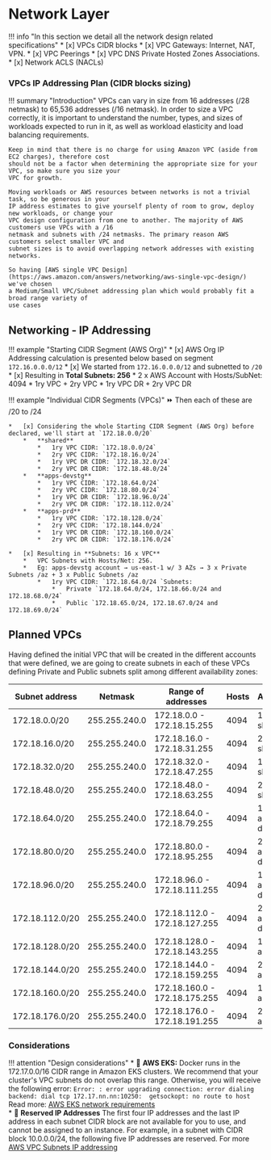# Network Layer

!!! info "In this section we detail all the network design related specifications"
    * [x] VPCs CIDR blocks
    * [x] VPC Gateways:  Internet, NAT, VPN.
    * [x] VPC Peerings
    * [x] VPC DNS Private Hosted Zones Associations.
    * [x] Network ACLS (NACLs)

### VPCs IP Addressing Plan (CIDR blocks sizing)

!!! summary "Introduction"
    VPCs can vary in size from 16 addresses (/28 netmask) to 65,536 addresses (/16 netmask). 
    In order to size a VPC correctly, it is important to understand the number, types, and sizes of workloads 
    expected to run in it, as well as workload elasticity and load balancing requirements. 
    
    Keep in mind that there is no charge for using Amazon VPC (aside from EC2 charges), therefore cost 
    should not be a factor when determining the appropriate size for your VPC, so make sure you size your 
    VPC for growth.
    
    Moving workloads or AWS resources between networks is not a trivial task, so be generous in your 
    IP address estimates to give yourself plenty of room to grow, deploy new workloads, or change your 
    VPC design configuration from one to another. The majority of AWS customers use VPCs with a /16 
    netmask and subnets with /24 netmasks. The primary reason AWS customers select smaller VPC and 
    subnet sizes is to avoid overlapping network addresses with existing networks. 

    So having [AWS single VPC Design](https://aws.amazon.com/answers/networking/aws-single-vpc-design/) we've chosen
    a Medium/Small VPC/Subnet addressing plan which would probably fit a broad range variety of
    use cases

## Networking - IP Addressing

!!! example "Starting CIDR Segment (AWS Org)"
    * [x] AWS Org IP Addressing calculation is presented below based on segment `172.16.0.0.0/12`
    * [x] We started from `172.16.0.0.0/12` and subnetted to `/20`
    * [x] Resulting in **Total Subnets: 256**
        *   2 x AWS Account with Hosts/SubNet: 4094
        *   1ry VPC + 2ry VPC
        *   1ry VPC DR + 2ry VPC DR


!!! example "Individual CIDR Segments (VPCs)"
    :fast_forward: Then each of these are /20 to /24
    
    *   [x] Considering the whole Starting CIDR Segment (AWS Org) before declared, we'll start at `172.18.0.0/20`
        *   **shared**
            *   1ry VPC CIDR: `172.18.0.0/24`
            *   2ry VPC CIDR: `172.18.16.0/24`
            *   1ry VPC DR CIDR: `172.18.32.0/24`
            *   2ry VPC DR CIDR: `172.18.48.0/24`
        *   **apps-devstg**
            *   1ry VPC CIDR: `172.18.64.0/24`
            *   2ry VPC CIDR: `172.18.80.0/24`
            *   1ry VPC DR CIDR: `172.18.96.0/24`
            *   2ry VPC DR CIDR: `172.18.112.0/24`
        *   **apps-prd**
            *   1ry VPC CIDR: `172.18.128.0/24`
            *   2ry VPC CIDR: `172.18.144.0/24`
            *   1ry VPC DR CIDR: `172.18.160.0/24`
            *   2ry VPC DR CIDR: `172.18.176.0/24`
            
    *   [x] Resulting in **Subnets: 16 x VPC**
        *   VPC Subnets with Hosts/Net: 256.
        *   Eg: apps-devstg account → us-east-1 w/ 3 AZs → 3 x Private Subnets /az + 3 x Public Subnets /az
            *   1ry VPC CIDR: `172.18.64.0/24 `Subnets:
                *   Private `172.18.64.0/24, 172.18.66.0/24 and 172.18.68.0/24`
                *   Public `172.18.65.0/24, 172.18.67.0/24 and 172.18.69.0/24`

## Planned VPCs 

Having defined the initial VPC that will be created in the different accounts that were defined, we are going to create
subnets in each of these VPCs defining Private and Public subnets split among different availability zones:
    
| Subnet address   | Netmask       | Range of addresses             | Hosts | Assignment             |
|------------------|---------------|--------------------------------|-------|------------------------|
| 172.18.0.0/20    | 255.255.240.0 | 172.18.0.0  - 172.18.15.255    | 4094  | 1ry VPC: shared        |
| 172.18.16.0/20   | 255.255.240.0 | 172.18.16.0  - 172.18.31.255   | 4094  | 2ry VPC: shared        |
| 172.18.32.0/20   | 255.255.240.0 | 172.18.32.0  - 172.18.47.255   | 4094  | 1ry VPC DR: shared     |
| 172.18.48.0/20   | 255.255.240.0 | 172.18.48.0  - 172.18.63.255   | 4094  | 2ry VPC DR: shared     |
| 172.18.64.0/20   | 255.255.240.0 | 172.18.64.0  - 172.18.79.255   | 4094  | 1ry VPC: apps-devstg   |
| 172.18.80.0/20   | 255.255.240.0 | 172.18.80.0  - 172.18.95.255   | 4094  | 2ry VPC: apps-devstg   |
| 172.18.96.0/20   | 255.255.240.0 | 172.18.96.0  - 172.18.111.255  | 4094  | 1ry VPC DR: apps-devstg|
| 172.18.112.0/20  | 255.255.240.0 | 172.18.112.0  - 172.18.127.255 | 4094  | 2ry VPC DR: apps-devstg|
| 172.18.128.0/20  | 255.255.240.0 | 172.18.128.0  - 172.18.143.255 | 4094  | 1ry VPC: apps-prd      |
| 172.18.144.0/20  | 255.255.240.0 | 172.18.144.0  - 172.18.159.255 | 4094  | 2ry VPC: apps-prd      |
| 172.18.160.0/20  | 255.255.240.0 | 172.18.160.0  - 172.18.175.255 | 4094  | 1ry VPC DR: apps-prd   |
| 172.18.176.0/20  | 255.255.240.0 | 172.18.176.0  - 172.18.191.255 | 4094  | 2ry VPC DR: apps-prd   |

### Considerations

!!! attention "Design considerations"
    * :ledger: **AWS EKS:** Docker runs in the 172.17.0.0/16 CIDR range in Amazon EKS clusters. 
      We recommend that your cluster's VPC subnets do not overlap this range. Otherwise, you will 
      receive the following error:
      ```
      Error: : error upgrading connection: error dialing backend: dial tcp 172.17.nn.nn:10250: 
      getsockopt: no route to host
      ```
      Read more: [AWS EKS network requirements](https://docs.aws.amazon.com/eks/latest/userguide/network_reqs.html)   
    * :ledger: **Reserved IP Addresses**
    The first four IP addresses and the last IP address in each subnet CIDR block are not available for you to use, 
    and cannot be assigned to an instance. For example, in a subnet with CIDR block 10.0.0.0/24, the following five IP 
    addresses are reserved. For more [AWS VPC Subnets IP addressing](https://docs.aws.amazon.com/vpc/latest/userguide/VPC_Subnets.html#vpc-sizing-ipv4)
